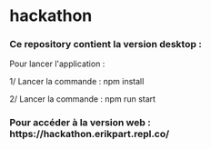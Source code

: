# hackathon

<h3>Ce repository contient la version desktop :</h3>

Pour lancer l'application : 

1/ Lancer la commande : npm install

2/ Lancer la commande : npm run start


<h3>Pour accéder à la version web : https://hackathon.erikpart.repl.co/</h3>
